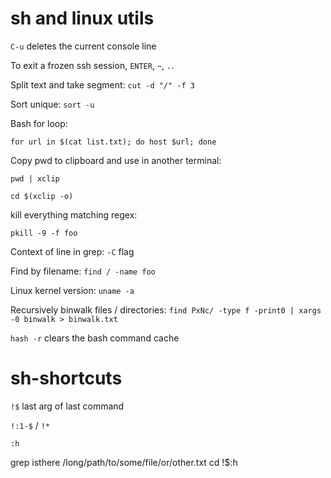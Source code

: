 # sh and linux utils

`C-u` deletes the current console line

To exit a frozen ssh session, `ENTER`, `~`, `.`.

Split text and take segment: `cut -d "/" -f 3`

Sort unique: `sort -u`

Bash for loop:

`for url in $(cat list.txt); do host $url; done`

Copy pwd to clipboard and use in another terminal:

`pwd | xclip`

`cd $(xclip -o)`

kill everything matching regex:

`pkill -9 -f foo`

Context of line in grep: `-C` flag

Find by filename: `find / -name foo`

Linux kernel version: `uname -a`

Recursively binwalk files / directories: `find PxNc/ -type f -print0 | xargs -0 binwalk > binwalk.txt`

`hash -r` clears the bash command cache

# sh-shortcuts

`!$` last arg of last command

`!:1-$` / `!*`

`:h`

grep isthere /long/path/to/some/file/or/other.txt
cd !$:h

